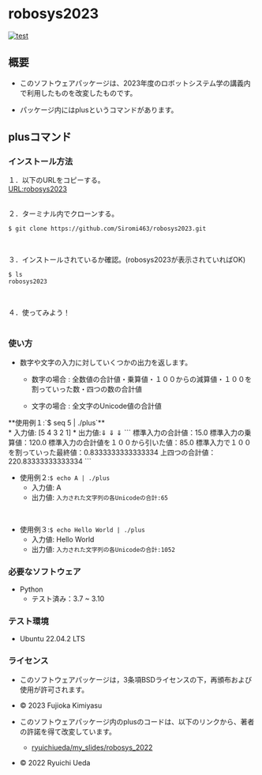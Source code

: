 # robosys2023
[![test](https://github.com/Siromi463/robosys2023/actions/workflows/test.yml/badge.svg)](https://github.com/Siromi463/robosys2023/actions/workflows/test.yml)


## 概要

* このソフトウェアパッケージは、2023年度のロボットシステム学の講義内で利用したものを改変したものです。

* パッケージ内にはplusというコマンドがあります。

## plusコマンド

### インストール方法

１．以下のURLをコピーする。<br>
[URL:robosys2023](https://github.com/Siromi463/robosys2023.git)
<br><br>

２．ターミナル内でクローンする。<br>
```
$ git clone https://github.com/Siromi463/robosys2023.git
```
<br>

３．インストールされているか確認。(robosys2023が表示されていればOK)<br>
```
$ ls
robosys2023
```

<br>

４．使ってみよう！<br><br>

### 使い方

* 数字や文字の入力に対していくつかの出力を返します。
	* 数字の場合 : 全数値の合計値・乗算値・１００からの減算値・１００を割っていった数・四つの数の合計値<br>

	* 文字の場合 : 全文字のUnicode値の合計値 

<summary>**使用例１:`$ seq 5 | ./plus`**<summary>
	* 入力値: [5 4 3 2 1]
	* 出力値:⇓  ⇓  ⇓
```
標準入力の合計値：15.0
標準入力の乗算値：120.0
標準入力の合計値を１００から引いた値：85.0
標準入力で１００を割っていった最終値：0.8333333333333334
上四つの合計値：220.83333333333334
```
<br>

* 使用例２:`$ echo A | ./plus` 
	* 入力値: A
	* 出力値: `入力された文字列の各Unicodeの合計:65`

<br>

* 使用例３:`$ echo Hello World | ./plus`
	* 入力値: Hello World
	* 出力値: `入力された文字列の各Unicodeの合計:1052` 




### 必要なソフトウェア
* Python
  * テスト済み：3.7 ~ 3.10



### テスト環境
* Ubuntu 22.04.2 LTS



### ライセンス
* このソフトウェアパッケージは，3条項BSDライセンスの下，再頒布および使用が許可されます。
* © 2023 Fujioka Kimiyasu


* このソフトウェアパッケージ内のplusのコードは、以下のリンクから、著者の許諾を得て改変しています。
	* [ryuichiueda/my_slides/robosys_2022](https://github.com/ryuichiueda/my_slides/tree/master/robosys_2022)
* © 2022 Ryuichi Ueda

